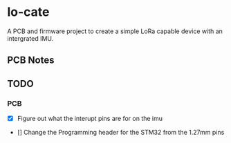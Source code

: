 # lo-cate
A PCB and firmware project to create a simple LoRa capable device with an intergrated IMU. 
## PCB Notes


## TODO 
### PCB
 - [x] Figure out what the interupt pins are for on the imu
 - [] Change the Programming header for the STM32 from the 1.27mm pins
